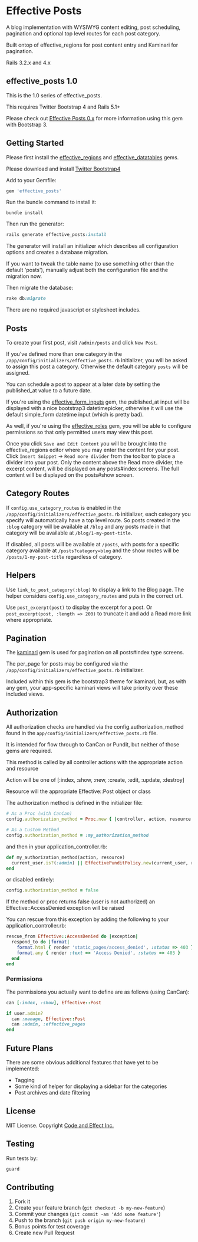 # Effective Posts

A blog implementation with WYSIWYG content editing, post scheduling, pagination and optional top level routes for each post category.

Built ontop of effective_regions for post content entry and Kaminari for pagination.

Rails 3.2.x and 4.x


## effective_posts 1.0

This is the 1.0 series of effective_posts.

This requires Twitter Bootstrap 4 and Rails 5.1+

Please check out [Effective Posts 0.x](https://github.com/code-and-effect/effective_posts/tree/bootstrap3) for more information using this gem with Bootstrap 3.

## Getting Started

Please first install the [effective_regions](https://github.com/code-and-effect/effective_regions) and [effective_datatables](https://github.com/code-and-effect/effective_datatables) gems.

Please download and install [Twitter Bootstrap4](http://getbootstrap.com)

Add to your Gemfile:

```ruby
gem 'effective_posts'
```

Run the bundle command to install it:

```console
bundle install
```

Then run the generator:

```ruby
rails generate effective_posts:install
```

The generator will install an initializer which describes all configuration options and creates a database migration.

If you want to tweak the table name (to use something other than the default 'posts'), manually adjust both the configuration file and the migration now.

Then migrate the database:

```ruby
rake db:migrate
```

There are no required javascript or stylesheet includes.


## Posts

To create your first post, visit `/admin/posts` and click `New Post`.

If you've defined more than one category in the `/app/config/initializers/effective_posts.rb` initializer, you will be asked to assign this post a category.  Otherwise the default category `posts` will be assigned.

You can schedule a post to appear at a later date by setting the published_at value to a future date.

If you're using the [effective_form_inputs](https://github.com/code-and-effect/effective_form_inputs) gem, the published_at input will be displayed with a nice bootstrap3 datetimepicker, otherwise it will use the default simple_form datetime input (which is pretty bad).

As well, if you're using the [effective_roles](https://github.com/code-and-effect/effective_roles) gem, you will be able to configure permissions so that only permitted users may view this post.

Once you click `Save and Edit Content` you will be brought into the effective_regions editor where you may enter the content for your post.  Click `Insert Snippet` -> `Read more divider` from the toolbar to place a divider into your post.  Only the content above the Read more divider, the excerpt content, will be displayed on any posts#index screens.  The full content will be displayed on the posts#show screen.


## Category Routes

If `config.use_category_routes` is enabled in the `/app/config/initializers/effective_posts.rb` initializer, each category you specify will automatically have a top level route.  So posts created in the `:blog` category will be available at `/blog` and any posts made in that category will be available at `/blog/1-my-post-title`.

If disabled, all posts will be available at `/posts`, with posts for a specific category available at `/posts?category=blog` and the show routes will be `/posts/1-my-post-title` regardless of category.


## Helpers

Use `link_to_post_category(:blog)` to display a link to the Blog page.  The helper considers `config.use_category_routes` and puts in the correct url.

Use `post_excerpt(post)` to display the excerpt for a post.  Or `post_excerpt(post, :length => 200)` to truncate it and add a Read more link where appropriate.


## Pagination

The [kaminari](https://github.com/amatsuda/kaminari) gem is used for pagination on all posts#index type screens.

The per_page for posts may be configured via the `/app/config/initializers/effective_posts.rb` initializer.

Included within this gem is the bootstrap3 theme for kaminari, but, as with any gem, your app-specific kaminari views will take priority over these included views.



## Authorization

All authorization checks are handled via the config.authorization_method found in the `app/config/initializers/effective_posts.rb` file.

It is intended for flow through to CanCan or Pundit, but neither of those gems are required.

This method is called by all controller actions with the appropriate action and resource

Action will be one of [:index, :show, :new, :create, :edit, :update, :destroy]

Resource will the appropriate Effective::Post object or class

The authorization method is defined in the initializer file:

```ruby
# As a Proc (with CanCan)
config.authorization_method = Proc.new { |controller, action, resource| authorize!(action, resource) }
```

```ruby
# As a Custom Method
config.authorization_method = :my_authorization_method
```

and then in your application_controller.rb:

```ruby
def my_authorization_method(action, resource)
  current_user.is?(:admin) || EffectivePunditPolicy.new(current_user, resource).send('#{action}?')
end
```

or disabled entirely:

```ruby
config.authorization_method = false
```

If the method or proc returns false (user is not authorized) an Effective::AccessDenied exception will be raised

You can rescue from this exception by adding the following to your application_controller.rb:

```ruby
rescue_from Effective::AccessDenied do |exception|
  respond_to do |format|
    format.html { render 'static_pages/access_denied', :status => 403 }
    format.any { render :text => 'Access Denied', :status => 403 }
  end
end
```

### Permissions

The permissions you actually want to define are as follows (using CanCan):

```ruby
can [:index, :show], Effective::Post

if user.admin?
  can :manage, Effective::Post
  can :admin, :effective_pages
end
```

## Future Plans

There are some obvious additional features that have yet to be implemented:

- Tagging
- Some kind of helper for displaying a sidebar for the categories
- Post archives and date filtering


## License

MIT License.  Copyright [Code and Effect Inc.](http://www.codeandeffect.com/)

## Testing

Run tests by:

```ruby
guard
```

## Contributing

1. Fork it
2. Create your feature branch (`git checkout -b my-new-feature`)
3. Commit your changes (`git commit -am 'Add some feature'`)
4. Push to the branch (`git push origin my-new-feature`)
5. Bonus points for test coverage
6. Create new Pull Request
